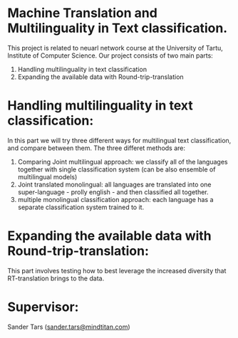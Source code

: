 # Machine Translation and  Multilinguality in Text classification.
This project is related to neuarl network course at the University of Tartu, Institute of Computer Science. Our project consists of two main parts:
1. Handling multilinguality in text classification
2. Expanding the available data with Round-trip-translation


# Handling multilinguality in text classification:
In this part we will try three different ways for multilingual text classification, and compare between them. The three differet methods are:
1. Comparing Joint multilingual approach: we classify all of the languages together with single classification system (can be also ensemble of multilingual models)
2. Joint translated monolingual: all languages are translated into one super-language - prolly english - and then classified all together.
3. multiple monolingual classification approach: each language has a separate classification system trained to it.

# Expanding the available data with Round-trip-translation:
This part involves testing how to best leverage the increased diversity that RT-translation brings to the data.

# Supervisor:
Sander Tars (sander.tars@mindtitan.com)

